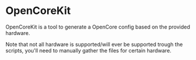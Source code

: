 # OpenCoreKit
OpenCoreKit is a tool to generate a OpenCore config based on the provided hardware. 

Note that not all hardware is supported/will ever be supported trough the scripts, you'll need to manually gather the files for certain hardware.
